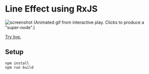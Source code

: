 # Line Effect using RxJS

![screenshot](https://github.com/bergsans/line-effect-rxjs/blob/main/demo.gif)
(Animated gif from interactive play. Clicks to produce a "super-node".)

[Try live.](https://bergsans.net/line-effect-rxjs)

## Setup
```
npm install
npm run build
```
